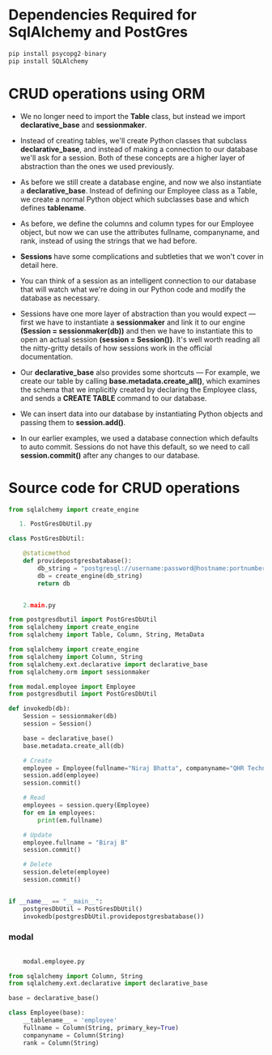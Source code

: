 # Dependencies Required for SqlAlchemy and PostGres #
```python
pip install psycopg2-binary
pip install SQLAlchemy
```

# CRUD operations using ORM #
- We no longer need to import the <b>Table</b> class, but instead we import <b>declarative_base</b> and <b>sessionmaker</b>.
- Instead of creating tables, we'll create Python classes that subclass <b>declarative_base</b>, and instead of making a connection to our database we'll ask for a session. Both of these concepts are a higher layer of abstraction than the ones we used previously.

- As before we still create a database engine, and now we also instantiate a <b>declarative_base</b>. Instead of defining our Employee class as a Table, we create a normal Python object which subclasses base and which defines __tablename__. 
- As before, we define the columns and column types for our Employee object, but now we can use the attributes fullname, companyname, and rank, instead of using the strings that we had before.

- <b>Sessions</b> have some complications and subtleties that we won't cover in detail here. 
- You can think of a session as an intelligent connection to our database that will watch what we're doing in our Python code and modify the database as necessary. 
- Sessions have one more layer of abstraction than you would expect — first we have to instantiate a <b>sessionmaker</b> and link it to our engine <b>(Session = sessionmaker(db))</b> and then we have to instantiate this to open an actual session <b>(session = Session())</b>. It's well worth reading all the nitty-gritty details of how sessions work in the official documentation.

- Our <b>declarative_base</b> also provides some shortcuts — For example, we create our table by calling <b>base.metadata.create_all()</b>, which examines the schema that we implicitly created by declaring the Employee class, and sends a <b>CREATE TABLE</b> command to our database.

- We can insert data into our database by instantiating Python objects and passing them to <b>session.add()</b>.
- In our earlier examples, we used a database connection which defaults to auto commit. Sessions do not have this default, so we need to call <b>session.commit()</b> after any changes to our database.
# Source code for CRUD operations #
```python
from sqlalchemy import create_engine

   1. PostGresDbUtil.py

class PostGresDbUtil:

    @staticmethod
    def providepostgresbatabase():
        db_string = "postgresql://username:password@hostname:portnumber/databasename"
        db = create_engine(db_string)
        return db

```

```python

    2.main.py

from postgresdbutil import PostGresDbUtil
from sqlalchemy import create_engine
from sqlalchemy import Table, Column, String, MetaData

from sqlalchemy import create_engine
from sqlalchemy import Column, String
from sqlalchemy.ext.declarative import declarative_base
from sqlalchemy.orm import sessionmaker

from modal.employee import Employee
from postgresdbutil import PostGresDbUtil

def invokedb(db):
    Session = sessionmaker(db)
    session = Session()

    base = declarative_base()
    base.metadata.create_all(db)

    # Create
    employee = Employee(fullname="Niraj Bhatta", companyname="QHR Technologies", rank="CT0")
    session.add(employee)
    session.commit()

    # Read
    employees = session.query(Employee)
    for em in employees:
        print(em.fullname)

    # Update
    employee.fullname = "Biraj B"
    session.commit()

    # Delete
    session.delete(employee)
    session.commit()


if __name__ == "__main__":
    postgresDbUtil = PostGresDbUtil()
    invokedb(postgresDbUtil.providepostgresbatabase())

```

### modal ###
```python
    
    modal.employee.py

from sqlalchemy import Column, String
from sqlalchemy.ext.declarative import declarative_base

base = declarative_base()

class Employee(base):
    __tablename__ = 'employee'
    fullname = Column(String, primary_key=True)
    companyname = Column(String)
    rank = Column(String)
```